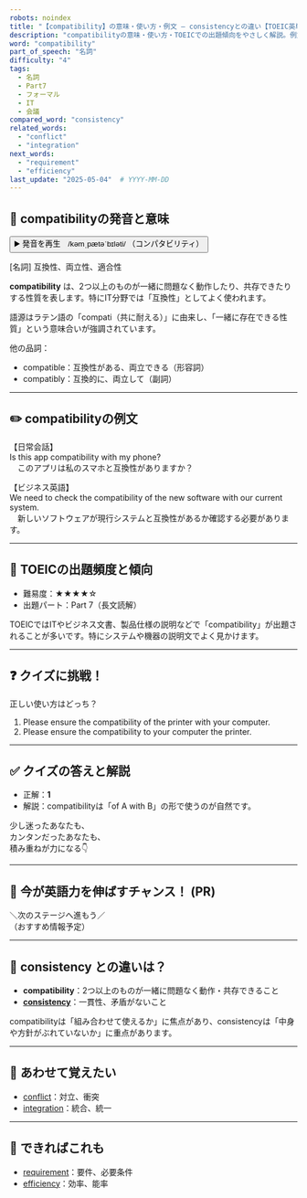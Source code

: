 ```yaml
---
robots: noindex
title: "【compatibility】の意味・使い方・例文 ― consistencyとの違い【TOEIC英単語】"
description: "compatibilityの意味・使い方・TOEICでの出題傾向をやさしく解説。例文・クイズ付きでconsistencyとの違いもわかりやすく学べます。"
word: "compatibility"
part_of_speech: "名詞"
difficulty: "4"
tags:
  - 名詞
  - Part7
  - フォーマル
  - IT
  - 会議
compared_word: "consistency"
related_words:
  - "conflict"
  - "integration"
next_words:
  - "requirement"
  - "efficiency"
last_update: "2025-05-04"  # YYYY-MM-DD
---
```


## 🔰 compatibilityの発音と意味

<button class="play-audio" onclick="playTTS('compatibility')">
  <span class="play-audio-main">
    ▶️ 発音を再生　/kəmˌpætəˈbɪləti/
  </span>
  <span class="play-audio-sub">
    （コンパタビリティ）
  </span>
</button>

[名詞] 互換性、両立性、適合性

**compatibility** は、2つ以上のものが一緒に問題なく動作したり、共存できたりする性質を表します。特にIT分野では「互換性」としてよく使われます。

語源はラテン語の「compati（共に耐える）」に由来し、「一緒に存在できる性質」という意味合いが強調されています。

他の品詞：  
- compatible：互換性がある、両立できる（形容詞）
- compatibly：互換的に、両立して（副詞）

---

## ✏️ compatibilityの例文

【日常会話】  
Is this app compatibility with my phone?  
　このアプリは私のスマホと互換性がありますか？

【ビジネス英語】  
We need to check the compatibility of the new software with our current system.  
　新しいソフトウェアが現行システムと互換性があるか確認する必要があります。

---

## 🎯 TOEICの出題頻度と傾向

- 難易度：★★★★☆
- 出題パート：Part 7（長文読解）

TOEICではITやビジネス文書、製品仕様の説明などで「compatibility」が出題されることが多いです。特にシステムや機器の説明文でよく見かけます。

---

## ❓ クイズに挑戦！

正しい使い方はどっち？

1. Please ensure the compatibility of the printer with your computer.  
2. Please ensure the compatibility to your computer the printer.

---

## ✅ クイズの答えと解説

- 正解：**1**
- 解説：compatibilityは「of A with B」の形で使うのが自然です。

少し迷ったあなたも、  
カンタンだったあなたも、  
積み重ねが力になる👇️

---

## 🚀 今が英語力を伸ばすチャンス！ (PR)

<div class="info-center">
＼次のステージへ進もう／<br>  
（おすすめ情報予定）
</div>

---

## 🤔  consistency との違いは？

- **compatibility**：2つ以上のものが一緒に問題なく動作・共存できること
- **[consistency](/word/consistency/)**：一貫性、矛盾がないこと

compatibilityは「組み合わせて使えるか」に焦点があり、consistencyは「中身や方針がぶれていないか」に重点があります。

---

## 🧩 あわせて覚えたい

- [conflict](/word/conflict/)：対立、衝突
- [integration](/word/integration/)：統合、統一

---

## 📖 できればこれも

- [requirement](/word/requirement/)：要件、必要条件
- [efficiency](/word/efficiency/)：効率、能率

<!-- cvid: aid47_bid07 -->
